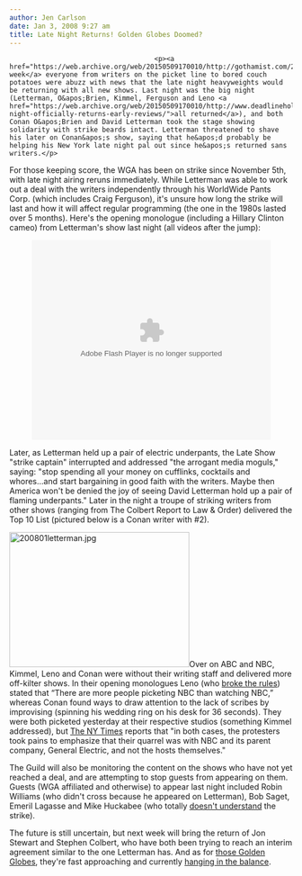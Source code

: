 ```yaml
---
author: Jen Carlson
date: Jan 3, 2008 9:27 am
title: Late Night Returns! Golden Globes Doomed?
---
```


	
										<p><a href="https://web.archive.org/web/20150509170010/http://gothamist.com/2007/12/29/wga_update_real.php">Last week</a> everyone from writers on the picket line to bored couch potatoes were abuzz with news that the late night heavyweights would be returning with all new shows. Last night was the big night (Letterman, O&apos;Brien, Kimmel, Ferguson and Leno <a href="https://web.archive.org/web/20150509170010/http://www.deadlinehollywooddaily.com/late-night-officially-returns-early-reviews/">all returned</a>), and both Conan O&apos;Brien and David Letterman took the stage showing solidarity with strike beards intact. Letterman threatened to shave his later on Conan&apos;s show, saying that he&apos;d probably be helping his New York late night pal out since he&apos;s returned sans writers.</p>

<p>For those keeping score, the WGA has been on strike since November 5th, with late night airing reruns immediately. While Letterman was able to work out a deal with the writers independently through his WorldWide Pants Corp. (which includes Craig Ferguson), it&apos;s unsure how long the strike will last and how it will affect regular programming (the one in the 1980s lasted over 5 months). Here&apos;s the opening monologue (including a Hillary Clinton cameo) from Letterman&apos;s show last night (all videos after the jump):</p>

<center><object width="425" height="355"><param name="movie" value="http://www.youtube.com/v/lYMsUxZL8Oo&amp;rel=1"><param name="wmode" value="transparent"><embed src="https://web.archive.org/web/20150509170010oe_/http://www.youtube.com/v/lYMsUxZL8Oo&amp;rel=1" type="application/x-shockwave-flash" wmode="transparent" width="425" height="355"></object></center>

<p>Later, as Letterman held up a pair of electric underpants, the Late Show &quot;strike captain&quot; interrupted and addressed &quot;the arrogant media moguls,&quot; saying: &quot;stop spending all your money on cufflinks, cocktails and whores...and start bargaining in good faith with the writers. Maybe then America won&apos;t be denied the joy of seeing David Letterman hold up a pair of flaming underpants.&quot; Later in the night a troupe of striking writers from other shows (ranging from The Colbert Report to Law &amp; Order) delivered the Top 10 List (pictured below is a Conan writer with #2).</p>

<p><img alt="200801letterman.jpg" src="https://web.archive.org/web/20150509170010im_/http://gothamist.com/attachments/arts_jen/200801letterman.jpg" width="320" height="240" class="right">Over on ABC and NBC, Kimmel, Leno and Conan were without their writing staff and delivered more off-kilter shows. In their opening monologues Leno (who <a href="https://web.archive.org/web/20150509170010/http://www.observer.com/2008/leno-breaks-rules-and-writes-own-monologue">broke the rules</a>) stated that &#x201C;There are more people picketing NBC than watching NBC,&#x201D; whereas Conan found ways to draw attention to the lack of scribes by improvising (spinning his wedding ring on his desk for 36 seconds). They were both picketed yesterday at their respective studios (something Kimmel addressed), but <a href="https://web.archive.org/web/20150509170010/http://www.nytimes.com/2008/01/03/arts/television/03latenight.html?_r=3&amp;ref=business&amp;oref=slogin&amp;oref=slogin&amp;oref=slogin">The NY Times</a> reports that &quot;in both cases, the protesters took pains to emphasize that their quarrel was with NBC and its parent company, General Electric, and not the hosts themselves.&quot;</p>

<p>The Guild will also be monitoring the content on the shows who have not yet reached a deal, and are attempting to stop guests from appearing on them. Guests (WGA affiliated and otherwise) to appear last night included Robin Williams (who didn&apos;t cross because he appeared on Letterman), Bob Saget, Emeril Lagasse and Mike Huckabee (who totally <a href="https://web.archive.org/web/20150509170010/http://www.newsday.com/entertainment/tv/ny-etlate0103,0,6668603.story">doesn&apos;t understand</a> the strike).  </p>

<p>The future is still uncertain, but next week will bring the return of Jon Stewart and Stephen Colbert, who have both been trying to reach an interim agreement similar to the one Letterman has. And as for <a href="https://web.archive.org/web/20150509170010/http://gothamist.com/2007/12/13/golden_globes.php">those Golden Globes</a>, they&apos;re fast approaching and currently <a href="https://web.archive.org/web/20150509170010/http://www.nytimes.com/aponline/arts/AP-Hollywood-Labor-Golden-Globes.html?_r=1&amp;oref=slogin">hanging in the balance</a>. </p>					
										
									
				